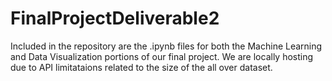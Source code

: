 # FinalProjectDeliverable2

Included in the repository are the .ipynb files for both the Machine Learning and Data Visualization portions of our final project.   We are locally hosting due to API limitataions related to the size of the all over dataset.

